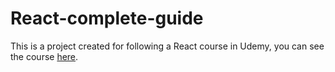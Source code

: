 # React-complete-guide

This is a project created for following a React course in Udemy, you can see the course [here](https://www.udemy.com/course/react-the-complete-guide-incl-redux/).
